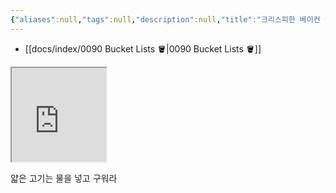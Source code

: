 ```yaml
---
{"aliases":null,"tags":null,"description":null,"title":"크리스피한 베이컨 굽기 치트키{YT}","created":"2023-12-17T21:54:28","updated":"2023-12-29T16:00:52","dg-publish":true,"permalink":"/docs/크리스피한 베이컨 굽기 치트키{YT}/","dgPassFrontmatter":true}
---
```


- [[docs/index/0090 Bucket Lists 🪣\|0090 Bucket Lists 🪣]]

<iframe src="https://youtube.com/shorts/CuYIFvbdGpA?si=cDKDhYRNhAWJie2A" allow="fullscreen" allowfullscreen="" style="width: 30%;"></iframe>
  
얇은 고기는 물을 넣고 구워라
